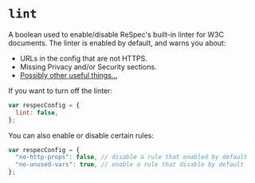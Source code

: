 # `lint`

A boolean used to enable/disable ReSpec's built-in linter for W3C documents. The linter is enabled by default, and warns you about:

- URLs in the config that are not HTTPS.
- Missing Privacy and/or Security sections.
- [Possibly other useful things...](https://github.com/speced/respec/tree/develop/src/core/linter-rules)

If you want to turn off the linter:

```js "example": "Disable linter."
var respecConfig = {
  lint: false,
};
```

You can also enable or disable certain rules:

```js "example": "Enable or disable certain linter rules."
var respecConfig = {
  "no-http-props": false, // disable a rule that enabled by default
  "no-unused-vars": true, // enable a rule that disable by default
};
```
